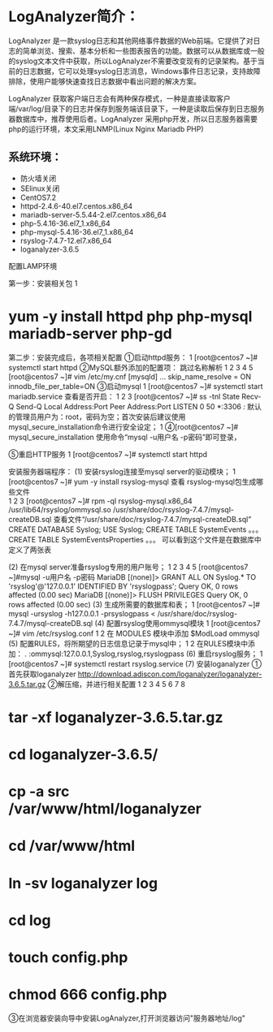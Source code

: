 # LogAnalyzer简介：
  
LogAnalyzer 是一款syslog日志和其他网络事件数据的Web前端。它提供了对日志的简单浏览、搜索、基本分析和一些图表报告的功能。数据可以从数据库或一般的syslog文本文件中获取，所以LogAnalyzer不需要改变现有的记录架构。基于当前的日志数据，它可以处理syslog日志消息，Windows事件日志记录，支持故障排除，使用户能够快速查找日志数据中看出问题的解决方案。

LogAnalyzer 获取客户端日志会有两种保存模式，一种是直接读取客户端/var/log/目录下的日志并保存到服务端该目录下，一种是读取后保存到日志服务器数据库中，推荐使用后者。LogAnalyzer 采用php开发，所以日志服务器需要php的运行环境，本文采用LNMP(Linux Nginx Mariadb PHP)


## 系统环境：
 * 防火墙关闭
 * SElinux关闭
 * CentOS7.2
 * httpd-2.4.6-40.el7.centos.x86_64
 * mariadb-server-5.5.44-2.el7.centos.x86_64
 * php-5.4.16-36.el7_1.x86_64
 * php-mysql-5.4.16-36.el7_1.x86_64
 * rsyslog-7.4.7-12.el7.x86_64
 * loganalyzer-3.6.5

配置LAMP环境
    
第一步：安装相关包
1
# yum -y install httpd php php-mysql mariadb-server  php-gd
第二步：安装完成后，各项相关配置
①启动httpd服务：
1
[root@centos7 ~]# systemctl start httpd
②MySQL额外添加的配置项：
 跳过名称解析
1
2
3
4
5
[root@centos7 ~]# vim /etc/my.cnf
    [mysqld]
    ...
    skip_name_resolve = ON
    innodb_file_per_table=ON
③启动mysql
1
[root@centos7 ~]# systemctl start mariadb.service
查看是否开启：
1
2
3
[root@centos7 ~]# ss -tnl
State       Recv-Q Send-Q Local Address:Port               Peer Address:Port
LISTEN      0      50                *:3306                          *:*
  默认的管理员用户为：root，密码为空；首次安装后建议使用mysql_secure_installation命令进行安全设定；
1
④[root@centos7 ~]# mysql_secure_installation
使用命令“mysql -u用户名 -p密码”即可登录，

⑤重启HTTP服务
1
[root@centos7 ~]# systemctl start httpd

安装服务器端程序：
(1) 安装rsyslog连接至mysql server的驱动模块；
1
[root@centos7 ~]# yum -y install rsyslog-mysql
查看 rsyslog-mysql包生成哪些文件   
1
2
3
[root@centos7 ~]# rpm -ql rsyslog-mysql.x86_64
/usr/lib64/rsyslog/ommysql.so
/usr/share/doc/rsyslog-7.4.7/mysql-createDB.sql
    查看文件“/usr/share/doc/rsyslog-7.4.7/mysql-createDB.sql”
        CREATE DATABASE Syslog;
        USE Syslog;
        CREATE TABLE SystemEvents
        。。。
        CREATE TABLE SystemEventsProperties
        。。。
    可以看到这个文件是在数据库中定义了两张表

(2) 在mysql server准备rsyslog专用的用户账号；
1
2
3
4
5
[root@centos7 ~]#mysql -u用户名 -p密码
MariaDB [(none)]>  GRANT ALL ON Syslog.* TO 'rsyslog'@'127.0.0.1' IDENTIFIED BY 'rsyslogpass';
Query OK, 0 rows affected (0.00 sec)
MariaDB [(none)]> FLUSH PRIVILEGES
Query OK, 0 rows affected (0.00 sec)
(3) 生成所需要的数据库和表；
1
[root@centos7 ~]# mysql -ursyslog -h127.0.0.1 -prsyslogpass <  /usr/share/doc/rsyslog-7.4.7/mysql-createDB.sql
(4) 配置rsyslog使用ommysql模块
1
[root@centos7 ~]# vim /etc/rsyslog.conf
1
2
在 MODULES 模块中添加
        $ModLoad ommysql
(5) 配置RULES，将所期望的日志信息记录于mysql中；
1
2
在RULES模块中添加：
*.*                  :ommysql:127.0.0.1,Syslog,rsyslog,rsyslogpass
(6) 重启rsyslog服务；
1
[root@centos7 ~]# systemctl restart rsyslog.service
(7) 安装loganalyzer
①首先获取loganalyzer 
 http://download.adiscon.com/loganalyzer/loganalyzer-3.6.5.tar.gz
②解压缩，并进行相关配置
1
2
3
4
5
6
7
8
# tar -xf loganalyzer-3.6.5.tar.gz
# cd loganalyzer-3.6.5/
# cp -a src  /var/www/html/loganalyzer
# cd /var/www/html
# ln -sv loganalyzer log
# cd log
# touch config.php
# chmod 666 config.php
③在浏览器安装向导中安装LogAnalyzer,打开浏览器访问"服务器地址/log"
